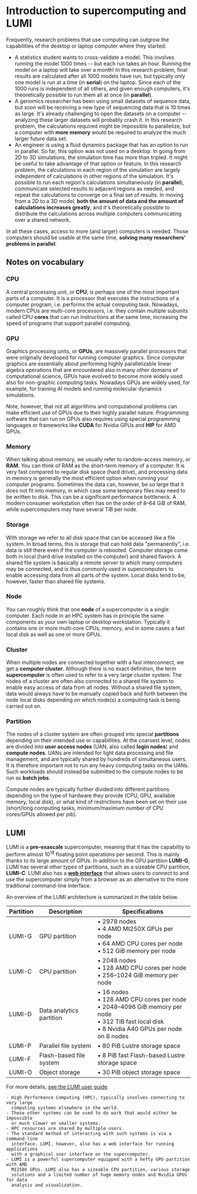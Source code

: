 # Introduction to supercomputing and LUMI

Frequently, research problems that use computing can outgrow the capabilities
of the desktop or laptop computer where they started:

* A statistics student wants to cross-validate a model. This involves running
  the model 1000 times -- but each run takes an hour. Running the model on
  a laptop will take over a month! In this research problem, final results are
  calculated after all 1000 models have run, but typically only one model is
  run at a time (in **serial**) on the laptop. Since each of the 1000 runs is
  independent of all others, and given enough computers, it's theoretically
  possible to run them all at once (in **parallel**).
* A genomics researcher has been using small datasets of sequence data, but
  soon will be receiving a new type of sequencing data that is 10 times as
  large. It's already challenging to open the datasets on a computer --
  analyzing these larger datasets will probably crash it. In this research
  problem, the calculations required might be impossible to parallelize, but a
  computer with **more memory** would be required to analyze the much larger
  future data set.
* An engineer is using a fluid dynamics package that has an option to run in
  parallel. So far, this option was not used on a desktop. In going from 2D
  to 3D simulations, the simulation time has more than tripled. It might be
  useful to take advantage of that option or feature. In this research problem,
  the calculations in each region of the simulation are largely independent of
  calculations in other regions of the simulation. It's possible to run each
  region's calculations simultaneously (in **parallel**), communicate selected
  results to adjacent regions as needed, and repeat the calculations to
  converge on a final set of results. In moving from a 2D to a 3D model, **both
  the amount of data and the amount of calculations increases greatly**, and
  it's theoretically possible to distribute the calculations across multiple
  computers communicating over a shared network.

In all these cases, access to more (and larger) computers is needed. Those
computers should be usable at the same time, **solving many researchers'
problems in parallel**.

## Notes on vocabulary

### CPU

A central processing unit, or **CPU**, is perhaps one of the most important
parts of a computer. It is a processor that executes the instructions of a
computer program, i.e. performs the actual computing task. Nowadays, modern
CPUs are multi-core processors, i.e. they contain multiple subunits called
CPU **cores** that can run instructions at the same time, increasing the speed
of programs that support parallel computing.

### GPU

Graphics processing units, or **GPUs**, are massively parallel processors that
were originally developed for running computer graphics. Since computer
graphics are essentially about performing highly parallelizable linear algebra
operations that are encountered also in many other domains of computational
science, GPUs have evolved to become more widely used also for non-graphic
computing tasks. Nowadays GPUs are widely used, for example, for training AI
models and running molecular dynamics simulations.

Note, however, that not all algorithms and computational problems can make
efficient use of GPUs due to their highly parallel nature. Programming software
that can run on GPUs also requires using special programming languages or
frameworks like **CUDA** for Nvidia GPUs and **HIP** for AMD GPUs.

### Memory

When talking about memory, we usually refer to random-access memory, or
**RAM**. You can think of RAM as the short-term memory of a computer. It is
very fast compared to regular disk space (hard drive), and processing data in
memory is generally the most efficient option when running your computer
programs. Sometimes the data can, however, be so large that it does not fit
into memory, in which case some temporary files may need to be written to disk.
This can be a significant performance bottleneck. A modern consumer workstation
often has on the order of 8–64 GiB of RAM, while supercomputers may have
several TiB per node.

### Storage

With storage we refer to all disk space that can be accessed like a file
system. In broad terms, this is storage that can hold data "permanently", i.e.
data is still there even if the computer is rebooted. Computer storage come
both in local (hard drive installed on the computer) and shared flavors. A
shared file system is basically a remote server to which many computers may be
connected, and is thus commonly used in supercomputers to enable accessing data
from all parts of the system. Local disks tend to be, however, faster
than shared file systems.

### Node

You can roughly think that one **node** of a supercomputer is a single
computer. Each node in an HPC system has in principle the same components as
your own laptop or desktop workstation. Typically it contains one or more
multi-core CPUs, memory, and in some cases a fast local disk as well as one or
more GPUs.

### Cluster

When multiple nodes are connected together with a fast interconnect, we get a
**computer cluster**. Although there is no exact definition, the term
**supercomputer** is often used to refer to a very large cluster system.
The nodes of a cluster are often also connected to a shared file system to
enable easy access of data from all nodes. Without a shared file system, data
would always have to be manually copied back and forth between the node local
disks depending on which node(s) a computing task is being carried out on.

### Partition

The nodes of a cluster system are often grouped into special **partitions**
depending on their intended use or capabilities. At the coarsest level, nodes
are divided into **user access nodes** (UAN, also called **login nodes**) and
**compute nodes**. UANs are intended for light data processing and file
management, and are typically shared by hundreds of simultaneous users. It is
therefore important not to run any heavy computing tasks on the UANs. Such
workloads should instead be submitted to the compute nodes to be run as
**batch jobs**.

Compute nodes are typically further divided into different partitions depending
on the type of hardware they provide (CPU, GPU, available memory, local disk),
or what kind of restrictions have been set on their use (short/long computing
tasks, minimum/maximum number of CPU cores/GPUs allowed per job).

## LUMI

LUMI is a **pre-exascale** supercomputer, meaning that it has the capability to
perform almost 10<sup>18</sup> floating point operations per second. This is
mainly thanks to its large amount of GPUs. In addition to the GPU partition
**LUMI-G**, LUMI has several other types of partitions, such as a sizeable CPU
partition, **LUMI-C**. LUMI also has a
[**web interface**](https://www.lumi.csc.fi) that allows users to connect to
and use the supercomputer simply from a browser as an alternative to the more
traditional command-line interface.

An overview of the LUMI architecture is summarized in the table below.

| Partition | Description              | Specifications |
|-----------|--------------------------|----------------|
| LUMI-G    | GPU partition            | &bullet; 2978 nodes<br>&bullet; 4 AMD MI250X GPUs per node<br>&bullet; 64 AMD CPU cores per node<br>&bullet; 512 GiB memory per node |
| LUMI-C    | CPU partition            | &bullet; 2048 nodes<br>&bullet; 128 AMD CPU cores per node<br>&bullet; 256–1024 GiB memory per node |
| LUMI-D    | Data analytics partition | &bullet; 16 nodes<br>&bullet; 128 AMD CPU cores per node<br>&bullet; 2048–4096 GiB memory per node<br>&bullet; 312 TiB fast local disk<br>&bullet; 8 Nvidia A40 GPUs per node on 8 nodes |
| LUMI-P    | Parallel file system     | &bullet; 80 PiB Lustre storage space |
| LUMI-F    | Flash-based file system  | &bullet; 8 PiB fast Flash-based Lustre storage space |
| LUMI-O    | Object storage           | &bullet; 30 PiB object storage space |

For more details,
[see the LUMI user guide](https://docs.lumi-supercomputer.eu/hardware/).

```{keypoints}
- High Performance Computing (HPC), typically involves connecting to very large
  computing systems elsewhere in the world.
- These other systems can be used to do work that would either be impossible
  or much slower on smaller systems.
- HPC resources are shared by multiple users.
- The standard method of interacting with such systems is via a command-line
  interface. LUMI, however, also has a web interface for running applications
  with a graphical user interface on the supercomputer.
- LUMI is a powerful supercomputer equipped with a hefty GPU partition with AMD
  MI250X GPUs. LUMI also has a sizeable CPU partition, various storage
  solutions and a limited number of huge memory nodes and Nvidia GPUs for data
  analysis and visualization.
```
